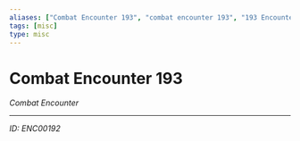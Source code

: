 ```yaml
---
aliases: ["Combat Encounter 193", "combat encounter 193", "193 Encounter Combat"]
tags: [misc]
type: misc
---
```


# Combat Encounter 193

*Combat Encounter*

---
*ID: ENC00192*
